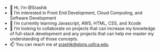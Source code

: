 - 👋 Hi, I’m @Srashik
- 👀 I’m interested in Front End Development, Cloud Computing, and Software Development
- 🌱 I’m currently learning Javascript, AWS, HTML, CSS, and Xcode
- 💞️ I’m looking to collaborate on projects that can increase my knowledge of full-stack development and any projects that can help me master my understanding of those concepts.
- 📫 You can reach me at srashik@dons.usfca.edu. 

<!---
Srashik/Srashik is a ✨ special ✨ repository because its `README.md` (this file) appears on your GitHub profile.
You can click the Preview link to take a look at your changes.
--->
